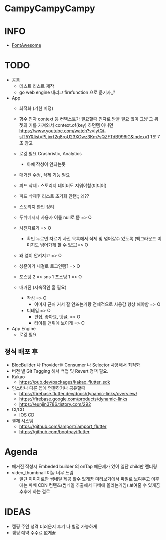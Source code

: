 # CampyCampyCampy


# INFO
* [FontAwesome](https://fontawesome.com/v5.15/icons?d=gallery&p=2)

# TODO
* 공통
  * 테스트 리스트 제작
  * go web engine 내리고 firefunction 으로 옮기자,,?
* App
  * 최적화 (기한 미정)
  * 함수 인자 context 등 컨텍스트가 필요할때 인자로 받을 필요 없이
    그냥 그 위젯의 키를 가져와서 context.of(key) 하면됌
    아니면 https://www.youtube.com/watch?v=lytQi-slT5Y&list=PLjxrf2q8roU23XGwz3Km7sQZFTdB996iG&index=1
    1분 7초 참고
  *   로깅 필요 Crashristic, Analytics
      * 아예 작성이 안되는듯
  * 매거진 수정, 삭제 기능 필요
  * 피드 삭제 : 스토리지 데이터도 지워야함(미디어)
  * 피드 삭제후 리스트 초기화 안됌;; 왜??
  * 스토리지 한번 정리


  * 푸쉬메시지 사용자 이름 null로 뜸 => O
  * 사진자르기 => O
    * 확인 누르면 자르기 사진 목록에서 삭제 및 넘어갈수 있도록 (백그라운드 이미지도 넘어가게 할 수 있도)=> O
  * 왜 앱이 안켜지고 => O
  * 성훈이가 내걸로 로그인됌? => O
  * 포스팅 2 => sns 1 포스팅 1 => O
  * 매거진  (지속적인 흠 필요)
    * 작성 => O
      * 이미지 근처 커서 잘 안뜨는거랑 전체적으로 사용감 향상 해야함 => O
    * 디테일 => O
      * 편집, 좋아요, 댓글,  => O
      * 타이틀 맨위에 보이게 => O
* App Engine
  * 로깅 필요

## 정식 배포 후
* BlocBuilder 나 Provider들 Consumer 나 Selector 사용해서 최적화
* 버전 별 Git Tagging 해서 백업 및 Revert 정책 필요.
* Kakao
  * https://pub.dev/packages/kakao_flutter_sdk
* 인스타나 다른 앱에 연결하거나 공유할때
  * https://firebase.flutter.dev/docs/dynamic-links/overview/
  * https://firebase.google.com/products/dynamic-links
  * https://eunjin3786.tistory.com/292
* CI/CD
  * [IOS CD](https://docs.github.com/en/actions/deployment/deploying-xcode-applications/installing-an-apple-certificate-on-macos-runners-for-xcode-development)
* 결제 시스템
  * https://github.com/iamport/iamport_flutter
  * https://github.com/bootpay/flutter


# Agenda
* 매거진 작성시 Embeded builder 의 onTap 에문제가 있어 일단 child만 렌더링
* video_thumbnail 이놈 너무 느림
  * 일단 이미지로만 썸네일 제공 할수 있게끔 미리보기에서 파일로 보여주고 이후에는 파베 CDN 컨텐츠(썸네일 추출해서 파베에 올리는거임) 보여줄 수 있게끔  추후에 하는 걸로


# IDEAS
* 캠핑 주인 성격 더러운지 후기 나 별점 가능하게
* 캠핑 예약 수수료 없게끔